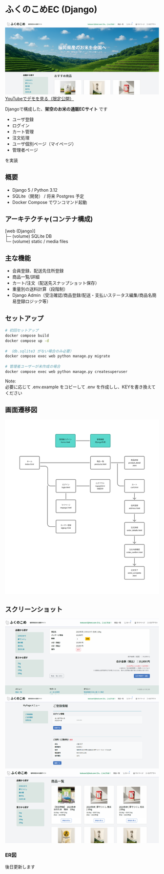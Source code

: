 # ふくのこめEC (Django)
![トップページ](./docs/screens/top.png)
[YouTubeでデモを見る（限定公開）](https://www.youtube.com/watch?v=yFBFK0sBxP8)

Djangoで構成した、**架空のお米の通販ECサイト** です
- ユーザ登録
- ログイン
- カート管理
- 注文処理
- ユーザ個別ページ（マイページ）
- 管理者ページ  

を実装

## 概要
- Django 5 / Python 3.12　
- SQLite（開発） / 将来 Postgres 予定
- Docker Compose でワンコマンド起動

## アーキテクチャ(コンテナ構成)
[web (Django)]  
   ├─ (volume) SQLite DB  
   └─ (volume) static / media files  

## 主な機能
- 会員登録、配送先住所登録
- 商品一覧/詳細
- カート/注文（配送先スナップショット保存）
- 重量別の送料計算（段階制）
- Django Admin（受注確認/商品登録/配送・支払いステータス編集/商品名簡易登録ロジック等）

## セットアップ
```bash
# 初回セットアップ
docker compose build
docker compose up -d

# （db.sqlite3 がない場合のみ必要）
docker compose exec web python manage.py migrate

# 管理者ユーザーが未作成の場合
docker compose exec web python manage.py createsuperuser
```
Note:  
必要に応じて .env.example をコピーして .env を作成しし、KEYを書き換えてください  
  
  
  
## 画面遷移図
![画面遷移図](./docs/screens/ui-flow.png)

## スクリーンショット
![カート](./docs/screens/cart.png)
![マイページ](./docs/screens/mypage.png)
![商品ページ](./docs/screens/products.png)

### ER図
後日更新します  